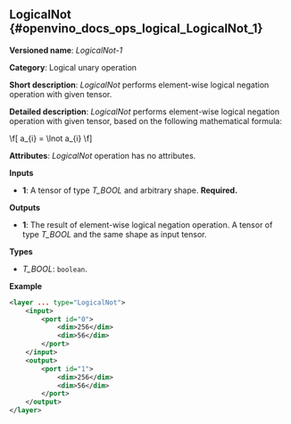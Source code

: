 ## LogicalNot <a name="LogicalNot"></a> {#openvino_docs_ops_logical_LogicalNot_1}

**Versioned name**: *LogicalNot-1*

**Category**: Logical unary operation

**Short description**: *LogicalNot* performs element-wise logical negation operation with given tensor.

**Detailed description**: *LogicalNot* performs element-wise logical negation operation with given tensor, based on the following mathematical formula:

\f[
a_{i} = \lnot a_{i}
\f]

**Attributes**: *LogicalNot* operation has no attributes.

**Inputs**

* **1**: A tensor of type *T_BOOL* and arbitrary shape. **Required.**

**Outputs**

* **1**: The result of element-wise logical negation operation. A tensor of type *T_BOOL* and the same shape as input tensor.

**Types**

* *T_BOOL*: `boolean`.


**Example**

```xml
<layer ... type="LogicalNot">
    <input>
        <port id="0">
            <dim>256</dim>
            <dim>56</dim>
        </port>
    </input>
    <output>
        <port id="1">
            <dim>256</dim>
            <dim>56</dim>
        </port>
    </output>
</layer>
```
